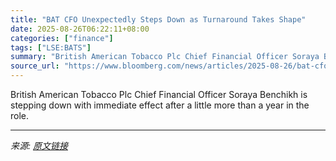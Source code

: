```yaml
---
title: "BAT CFO Unexpectedly Steps Down as Turnaround Takes Shape"
date: 2025-08-26T06:22:11+08:00
categories: ["finance"]
tags: ["LSE:BATS"]
summary: "British American Tobacco Plc Chief Financial Officer Soraya Benchikh is stepping down with immediate effect after a little more than a year in the role."
source_url: "https://www.bloomberg.com/news/articles/2025-08-26/bat-cfo-soraya-benchikh-stepping-down-immediately"
---
```


British American Tobacco Plc Chief Financial Officer Soraya Benchikh is stepping down with immediate effect after a little more than a year in the role.

---

*来源: [原文链接](https://www.bloomberg.com/news/articles/2025-08-26/bat-cfo-soraya-benchikh-stepping-down-immediately)*
